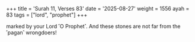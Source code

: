 +++
title = 'Surah 11, Verses 83'
date = '2025-08-27'
weight = 1556
ayah = 83
tags = ["lord", "prophet"]
+++

marked by your Lord ˹O Prophet˺. And these stones are not far from the ˹pagan˺ wrongdoers!